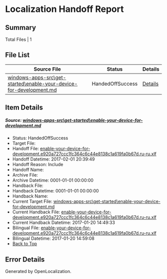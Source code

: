 # <a name='report-top'></a> Localization Handoff Report

## Summary
 Total Files | 1

## File List
 Source File | Status | Details 
 ----------- | ------ | ------- 
 [windows-apps-src\get-started\enable-your-device-for-development.md](https://cpubwin.visualstudio.com/windows-uwp/_git/windows-uwp/commit/f4c2f982128b82996ff82f425eacc5b244d7a66b?path=windows-apps-src%2Fget-started%2Fenable-your-device-for-development.md&_a=contents) | HandedOffSuccess | [Details](#c9ecb411926c76b73c4d444df1c4a814f3eea4972679)

## Item Details
##### <a name='c9ecb411926c76b73c4d444df1c4a814f3eea4972679'></a> Source: [windows-apps-src\get-started\enable-your-device-for-development.md](https://cpubwin.visualstudio.com/windows-uwp/_git/windows-uwp/commit/f4c2f982128b82996ff82f425eacc5b244d7a66b?path=windows-apps-src%2Fget-started%2Fenable-your-device-for-development.md&_a=contents)
* Status: HandedOffSuccess
* Target File: 
* Handoff File: [enable-your-device-for-development.e920a727ccc1fc364c6c44e8138c1a619fa0b67d.ru-ru.xlf](https://cpubwin.visualstudio.com/windows-uwp/_git/WDCLib.handoff/commit/de6659e26ac243482a0b89b9e585b1fcf6e375ba?path=ol-handoff%2Fcpubwin%2Fwindows-uwp.ru-ru%2Fmaster%2Fenable-your-device-for-development.e920a727ccc1fc364c6c44e8138c1a619fa0b67d.ru-ru.xlf&_a=contents)
* Handoff Datetime: 2017-02-01 20:39:49
* Handoff Reason: Include
* Handoff Name: 
* Archive File: 
* Archive Datetime: 0001-01-01 00:00:00
* Handback File: 
* Handback Datetime: 0001-01-01 00:00:00
* Handback Name: 
* Current Target File: [windows-apps-src\get-started\enable-your-device-for-development.md](https://cpubwin.visualstudio.com/windows-uwp/_git/windows-uwp.ru-ru/commit/7cad008d0d1f6837f90e89ba099bdc4bec626a5f?path=windows-apps-src%2Fget-started%2Fenable-your-device-for-development.md&_a=contents)
* Current Handback File: [enable-your-device-for-development.e920a727ccc1fc364c6c44e8138c1a619fa0b67d.ru-ru.xlf](https://cpubwin.visualstudio.com/windows-uwp/_git/WDCLib.handback/commit/9c754f24cd1c17b245df73d43e1742b4088fb6ce?path=ol-handback%2Fcpubwin%2Fwindows-uwp.ru-ru%2Fmaster%2Fenable-your-device-for-development.e920a727ccc1fc364c6c44e8138c1a619fa0b67d.ru-ru.xlf&_a=contents)
* Current Handback Datetime: 2017-01-20 14:49:33
* Bilingual File: [enable-your-device-for-development.e920a727ccc1fc364c6c44e8138c1a619fa0b67d.ru-ru.xlf](https://cpubwin.visualstudio.com/windows-uwp/_git/WDCLib.handback/commit/9c754f24cd1c17b245df73d43e1742b4088fb6ce?path=ol-handback%2Fcpubwin%2Fwindows-uwp.ru-ru%2Fmaster%2Fenable-your-device-for-development.e920a727ccc1fc364c6c44e8138c1a619fa0b67d.ru-ru.xlf&_a=contents)
* Bilingual Datetime: 2017-01-20 14:59:08
* [Back to Top](#report-top)


## Error Details

Generated by OpenLocalization.

